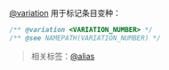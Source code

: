 [@variation](http://usejsdoc.org/tags-variation.html) 用于标记条目变种：

```js
/** @variation <VARIATION_NUMBER> */
/** @see NAMEPATH(VARIATION_NUMBER) */
```

> 相关标签：[@alias](http://usejsdoc.org/tags-alias.html)
